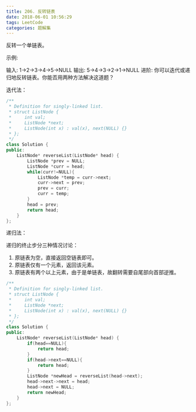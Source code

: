 ```yaml
---
title: 206. 反转链表
date: 2018-06-01 10:56:29
tags: LeetCode
categories: 题解集
---
```


反转一个单链表。

示例:

输入: 1->2->3->4->5->NULL
输出: 5->4->3->2->1->NULL
进阶:
你可以迭代或递归地反转链表。你能否用两种方法解决这道题？

迭代法：
```cpp
/**
 * Definition for singly-linked list.
 * struct ListNode {
 *     int val;
 *     ListNode *next;
 *     ListNode(int x) : val(x), next(NULL) {}
 * };
 */
class Solution {
public:
    ListNode* reverseList(ListNode* head) {
        ListNode *prev = NULL;
        ListNode *curr = head;
        while(curr!=NULL){
            ListNode *temp = curr->next;
            curr->next = prev;
            prev = curr;
            curr = temp;
        }
        head = prev;
        return head;
    }
};
```
递归法： 

递归的终止步分三种情况讨论：

1. 原链表为空，直接返回空链表即可。
2. 原链表仅有一个元素，返回该元素。
3. 原链表有两个以上元素，由于是单链表，故翻转需要自尾部向首部逆推。
```cpp
/**
 * Definition for singly-linked list.
 * struct ListNode {
 *     int val;
 *     ListNode *next;
 *     ListNode(int x) : val(x), next(NULL) {}
 * };
 */
class Solution {
public:
    ListNode* reverseList(ListNode* head) {
        if(head==NULL){
            return head;
        }
        if(head->next==NULL){
            return head;
        }
        ListNode *newHead = reverseList(head->next);
        head->next->next = head;
        head->next = NULL;
        return newHead;
    }
};
```